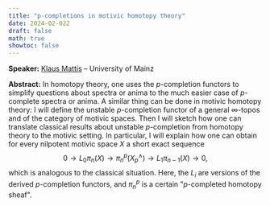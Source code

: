```yaml
---
title: "p-completions in motivic homotopy theory"
date: 2024-02-022
draft: false
math: true
showtoc: false
---
```


**Speaker:** [Klaus Mattis](https://kmattis.github.io/) – University of Mainz

**Abstract:** In homotopy theory, one uses the $p$-completion functors to simplify questions about spectra or anima to the much easier case of $p$-complete spectra or anima. A similar thing can be done in motivic homotopy theory: I will define the unstable $p$-completion functor of a general $\infty$-topos and of the category of motivic spaces. Then I will sketch how one can translate classical results about unstable $p$-completion from homotopy theory to the motivic setting. In particular, I will explain how one can obtain for every nilpotent motivic space $X$ a short exact sequence 
$$0 \longrightarrow L_0 \pi_n(X) \longrightarrow \pi_n^p(X_p^\wedge) \longrightarrow L_1 \pi_{n-1}(X) \longrightarrow 0,$$ 
which is analogous to the classical situation. Here, the $L_i$ are versions of the derived $p$-completion functors, and $\pi_n^p$ is a certain "$p$-completed homotopy sheaf".